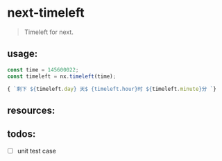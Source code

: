 # next-timeleft
> Timeleft for next.

## usage:
```js
const time = 145600022;
const timeleft = nx.timeleft(time);

{ `剩下 ${timeleft.day} 天$ {timeleft.hour}时 ${timeleft.minute}分 `}
```

## resources:

## todos:
- [ ] unit test case
